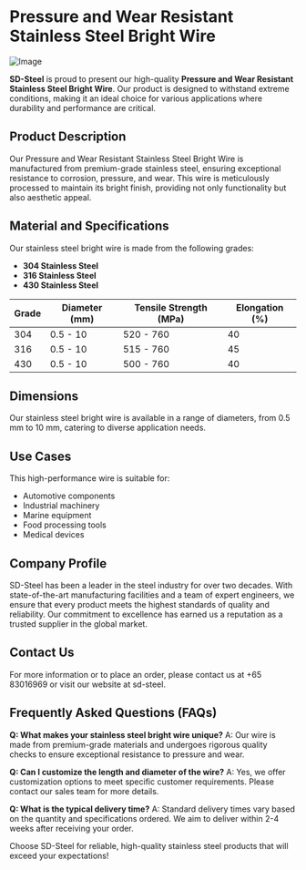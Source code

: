 # Pressure and Wear Resistant Stainless Steel Bright Wire

![Image](https://github.com/user-attachments/assets/2567258e-e124-4816-932d-1809bd27ef0b)

**SD-Steel** is proud to present our high-quality **Pressure and Wear Resistant Stainless Steel Bright Wire**. Our product is designed to withstand extreme conditions, making it an ideal choice for various applications where durability and performance are critical.

## Product Description
Our Pressure and Wear Resistant Stainless Steel Bright Wire is manufactured from premium-grade stainless steel, ensuring exceptional resistance to corrosion, pressure, and wear. This wire is meticulously processed to maintain its bright finish, providing not only functionality but also aesthetic appeal.

## Material and Specifications
Our stainless steel bright wire is made from the following grades:
- **304 Stainless Steel**
- **316 Stainless Steel**
- **430 Stainless Steel**

| Grade | Diameter (mm) | Tensile Strength (MPa) | Elongation (%) |
|-------|---------------|------------------------|----------------|
| 304   | 0.5 - 10      | 520 - 760              | 40             |
| 316   | 0.5 - 10      | 515 - 760              | 45             |
| 430   | 0.5 - 10      | 500 - 760              | 40             |

## Dimensions
Our stainless steel bright wire is available in a range of diameters, from 0.5 mm to 10 mm, catering to diverse application needs.

## Use Cases
This high-performance wire is suitable for:
- Automotive components
- Industrial machinery
- Marine equipment
- Food processing tools
- Medical devices

## Company Profile
SD-Steel has been a leader in the steel industry for over two decades. With state-of-the-art manufacturing facilities and a team of expert engineers, we ensure that every product meets the highest standards of quality and reliability. Our commitment to excellence has earned us a reputation as a trusted supplier in the global market.

## Contact Us
For more information or to place an order, please contact us at +65 83016969 or visit our website at  sd-steel.

## Frequently Asked Questions (FAQs)
**Q: What makes your stainless steel bright wire unique?**
A: Our wire is made from premium-grade materials and undergoes rigorous quality checks to ensure exceptional resistance to pressure and wear.

**Q: Can I customize the length and diameter of the wire?**
A: Yes, we offer customization options to meet specific customer requirements. Please contact our sales team for more details.

**Q: What is the typical delivery time?**
A: Standard delivery times vary based on the quantity and specifications ordered. We aim to deliver within 2-4 weeks after receiving your order.

Choose SD-Steel for reliable, high-quality stainless steel products that will exceed your expectations!